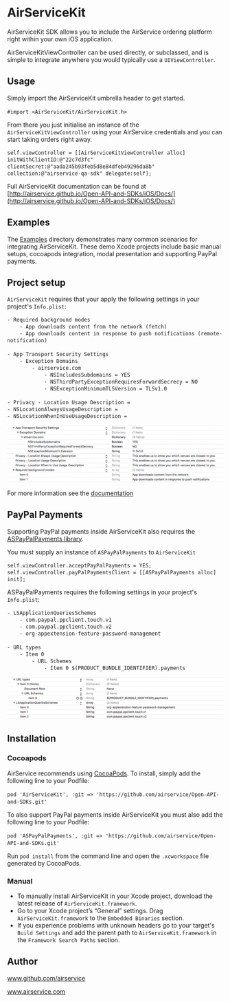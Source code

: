 # AirServiceKit

AirServiceKit SDK allows you to include the AirService ordering platform right within your own iOS application.

AirServiceKitViewController can be used directly, or subclassed, and is simple to integrate anywhere you would typically use a `UIViewController`.

## Usage

Simply import the AirServiceKit umbrella header to get started.

`#import <AirServiceKit/AirServiceKit.h>`

From there you just initialise an instance of the `AirServiceKitViewController` using your AirService credentials and you can start taking orders right away.

```objc
self.viewController = [[AirServiceKitViewController alloc] initWithClientID:@"22c7d3fc" clientSecret:@"aada245b93feb5d8e84dfeb49296da8b" collection:@"airservice-qa-sdk" delegate:self];
```

Full AirServiceKit documentation can be found at [http://airservice.github.io/Open-API-and-SDKs/iOS/Docs/](http://airservice.github.io/Open-API-and-SDKs/iOS/Docs/) 

## Examples

The [Examples](https://github.com/airservice/Open-API-and-SDKs/tree/master/iOS/Examples) directory demonstrates many common scenarios for integrating AirServiceKit. These demo Xcode projects include basic manual setups, cocoapods integration, modal presentation and supporting PayPal payments.

## Project setup

`AirServiceKit` requires that your apply the following settings in your project's `Info.plist`:

```
- Required background modes
	- App downloads content from the network (fetch)
	- App downloads content in response to push notifications (remote-notification)

- App Transport Security Settings
	- Exception Domains
		- airservice.com
			- NSIncludesSubdomains = YES
			- NSThirdPartyExceptionRequiresForwardSecrecy = NO
			- NSExceptionMinimumTLSVersion = TLSv1.0

- Privacy - Location Usage Description =  
- NSLocationAlwaysUsageDescription = 
- NSLocationWhenInUseUsageDescription = 
```

[![Info.plist](https://raw.githubusercontent.com/airservice/Open-API-and-SDKs/master/iOS/Examples/Screenshots/InfoPlist1.png)](https://raw.githubusercontent.com/airservice/Open-API-and-SDKs/master/iOS/Examples/Screenshots/InfoPlist1.png)

For more information see the [documentation](http://airservice.github.io/Open-API-and-SDKs/iOS/Docs/) 

## PayPal Payments

Supporting PayPal payments inside AirServiceKit also requires the [ASPayPalPayments library](https://github.com/airservice/Open-API-and-SDKs).

You must supply an instance of `ASPayPalPayments` to `AirServiceKit`

```objc
self.viewController.acceptPayPalPayments = YES;
self.viewController.payPalPaymentsClient = [[ASPayPalPayments alloc] init];
```

ASPayPalPayments requires the following settings in your project's `Info.plist`:

```
- LSApplicationQueriesSchemes
	- com.paypal.ppclient.touch.v1
	- com.paypal.ppclient.touch.v2
	- org-appextension-feature-password-management

- URL types
	- Item 0
		- URL Schemes
			- Item 0 $(PRODUCT_BUNDLE_IDENTIFIER).payments
```

[![Info.plist](https://raw.githubusercontent.com/airservice/Open-API-and-SDKs/master/iOS/Examples/Screenshots/InfoPlist2.png)](https://raw.githubusercontent.com/airservice/Open-API-and-SDKs/master/iOS/Examples/Screenshots/InfoPlist2.png)

## Installation

### Cocoapods

AirService recommends using [CocoaPods](http://cocoapods.org). To install, simply add the following line to your Podfile:

`pod 'AirServiceKit', :git => 'https://github.com/airservice/Open-API-and-SDKs.git'`

To also support PayPal payments inside AirServiceKit you must also add the following line to your Podfile:

`pod 'ASPayPalPayments', :git => 'https://github.com/airservice/Open-API-and-SDKs.git'`

Run `pod install` from the command line and open the `.xcworkspace` file generated by CocoaPods.

### Manual

- To manually install AirServiceKit in your Xcode project, download the latest release of `AirServiceKit.framework`. 
- Go to your Xcode project’s “General” settings. Drag `AirServiceKit.framework` to the `Embedded Binaries` section.
- If you experience problems with unknown headers go to your target's `Build Settings` and add the parent path to `AirServiceKit.framework` in the `Framework Search Paths` section.

## Author

www.github.com/airservice

www.airservice.com
